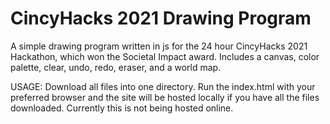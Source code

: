 # CincyHacks 2021 Drawing Program
 A simple drawing program written in js for the 24 hour CincyHacks 2021 Hackathon, which won the Societal Impact award. Includes a canvas, color palette, clear, undo, redo, eraser, and a world map.

USAGE:
Download all files into one directory. Run the index.html with your preferred browser and the site will be hosted locally if you have all the files downloaded. Currently this is not being hosted online. 
